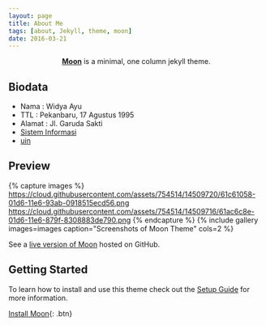 ```yaml
---
layout: page
title: About Me
tags: [about, Jekyll, theme, moon]
date: 2016-03-21
---
```

    
<center><a href="http://taylantatli.github.io/Moon"><b>Moon</b></a> is a minimal, one column jekyll theme.</center>

## Biodata
* Nama : Widya Ayu
* TTL : Pekanbaru, 17 Agustus 1995
* Alamat : Jl. Garuda Sakti
* [Sistem Informasi](http://sif.uin-suska.ac.id)
* [uin](http://uin-suska.ac.id)

## Preview

{% capture images %}
    https://cloud.githubusercontent.com/assets/754514/14509720/61c61058-01d6-11e6-93ab-0918515ecd56.png
    https://cloud.githubusercontent.com/assets/754514/14509716/61ac6c8e-01d6-11e6-879f-8308883de790.png
{% endcapture %}
{% include gallery images=images caption="Screenshots of Moon Theme" cols=2 %}

See a [live version of Moon](http://taylantatli.github.io/Moon) hosted on GitHub.

## Getting Started

To learn how to install and use this theme check out the [Setup Guide](http://taylantatli.me/Moon/moon-theme/) for more information.
      
[Install Moon](https://github.com/TaylanTatli/Moon){: .btn}
